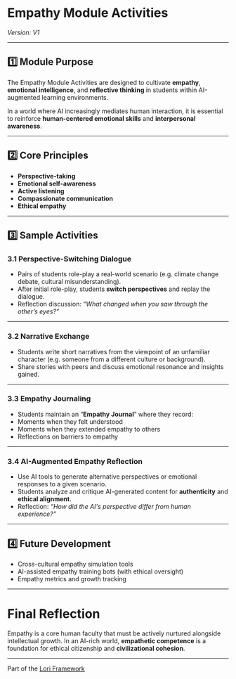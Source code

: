 # Empathy Module Activities
*Version: V1*

---

## 1️⃣ Module Purpose

The Empathy Module Activities are designed to cultivate **empathy**, **emotional intelligence**, and **reflective thinking** in students within AI-augmented learning environments.

In a world where AI increasingly mediates human interaction, it is essential to reinforce **human-centered emotional skills** and **interpersonal awareness**.

---

## 2️⃣ Core Principles

- **Perspective-taking**
- **Emotional self-awareness**
- **Active listening**
- **Compassionate communication**
- **Ethical empathy**

---

## 3️⃣ Sample Activities

### 3.1 Perspective-Switching Dialogue

- Pairs of students role-play a real-world scenario (e.g. climate change debate, cultural misunderstanding).
- After initial role-play, students **switch perspectives** and replay the dialogue.
- Reflection discussion: *“What changed when you saw through the other’s eyes?”*

---

### 3.2 Narrative Exchange

- Students write short narratives from the viewpoint of an unfamiliar character (e.g. someone from a different culture or background).
- Share stories with peers and discuss emotional resonance and insights gained.

---

### 3.3 Empathy Journaling

- Students maintain an “**Empathy Journal**” where they record:
- Moments when they felt understood
- Moments when they extended empathy to others
- Reflections on barriers to empathy

---

### 3.4 AI-Augmented Empathy Reflection

- Use AI tools to generate alternative perspectives or emotional responses to a given scenario.
- Students analyze and critique AI-generated content for **authenticity** and **ethical alignment**.
- Reflection: *“How did the AI's perspective differ from human experience?”*

---

## 4️⃣ Future Development

- Cross-cultural empathy simulation tools
- AI-assisted empathy training bots (with ethical oversight)
- Empathy metrics and growth tracking

---

# Final Reflection

Empathy is a core human faculty that must be actively nurtured alongside intellectual growth.
In an AI-rich world, **empathetic competence** is a foundation for ethical citizenship and **civilizational cohesion**.

---

Part of the [Lori Framework](https://frameworklori.github.io/lori-framework-site)
